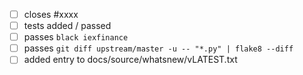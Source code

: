 - [ ] closes #xxxx
- [ ] tests added / passed
- [ ] passes `black iexfinance`
- [ ] passes `git diff upstream/master -u -- "*.py" | flake8 --diff`
- [ ] added entry to docs/source/whatsnew/vLATEST.txt